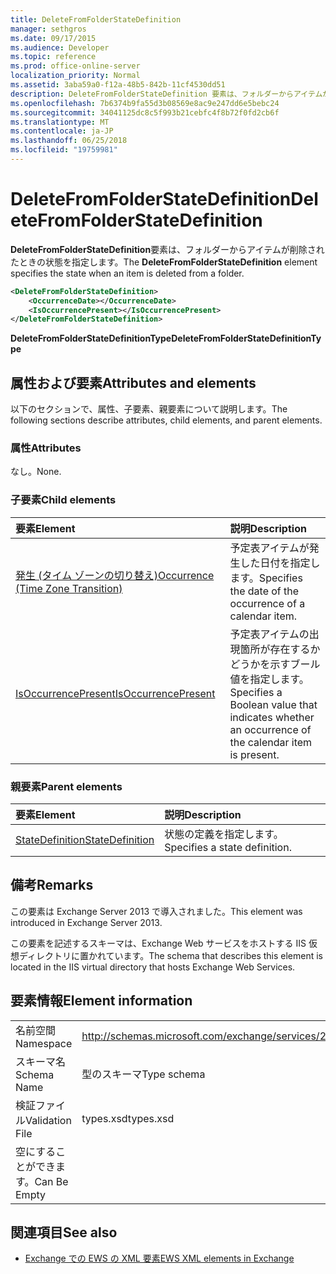 ```yaml
---
title: DeleteFromFolderStateDefinition
manager: sethgros
ms.date: 09/17/2015
ms.audience: Developer
ms.topic: reference
ms.prod: office-online-server
localization_priority: Normal
ms.assetid: 3aba59a0-f12a-48b5-842b-11cf4530dd51
description: DeleteFromFolderStateDefinition 要素は、フォルダーからアイテムが削除されたときの状態を指定します。
ms.openlocfilehash: 7b6374b9fa55d3b08569e8ac9e247dd6e5bebc24
ms.sourcegitcommit: 34041125dc8c5f993b21cebfc4f8b72f0fd2cb6f
ms.translationtype: MT
ms.contentlocale: ja-JP
ms.lasthandoff: 06/25/2018
ms.locfileid: "19759981"
---
```

# <a name="deletefromfolderstatedefinition"></a><span data-ttu-id="5cfdd-103">DeleteFromFolderStateDefinition</span><span class="sxs-lookup"><span data-stu-id="5cfdd-103">DeleteFromFolderStateDefinition</span></span>

<span data-ttu-id="5cfdd-104">**DeleteFromFolderStateDefinition**要素は、フォルダーからアイテムが削除されたときの状態を指定します。</span><span class="sxs-lookup"><span data-stu-id="5cfdd-104">The **DeleteFromFolderStateDefinition** element specifies the state when an item is deleted from a folder.</span></span> 
  
```XML
<DeleteFromFolderStateDefinition>
    <OccurrenceDate></OccurrenceDate>
    <IsOccurrencePresent></IsOccurrencePresent>
</DeleteFromFolderStateDefinition>
```

 <span data-ttu-id="5cfdd-105">**DeleteFromFolderStateDefinitionType**</span><span class="sxs-lookup"><span data-stu-id="5cfdd-105">**DeleteFromFolderStateDefinitionType**</span></span>
## <a name="attributes-and-elements"></a><span data-ttu-id="5cfdd-106">属性および要素</span><span class="sxs-lookup"><span data-stu-id="5cfdd-106">Attributes and elements</span></span>

<span data-ttu-id="5cfdd-107">以下のセクションで、属性、子要素、親要素について説明します。</span><span class="sxs-lookup"><span data-stu-id="5cfdd-107">The following sections describe attributes, child elements, and parent elements.</span></span>
  
### <a name="attributes"></a><span data-ttu-id="5cfdd-108">属性</span><span class="sxs-lookup"><span data-stu-id="5cfdd-108">Attributes</span></span>

<span data-ttu-id="5cfdd-109">なし。</span><span class="sxs-lookup"><span data-stu-id="5cfdd-109">None.</span></span>
  
### <a name="child-elements"></a><span data-ttu-id="5cfdd-110">子要素</span><span class="sxs-lookup"><span data-stu-id="5cfdd-110">Child elements</span></span>

|<span data-ttu-id="5cfdd-111">**要素**</span><span class="sxs-lookup"><span data-stu-id="5cfdd-111">**Element**</span></span>|<span data-ttu-id="5cfdd-112">**説明**</span><span class="sxs-lookup"><span data-stu-id="5cfdd-112">**Description**</span></span>|
|:-----|:-----|
|[<span data-ttu-id="5cfdd-113">発生 (タイム ゾーンの切り替え)</span><span class="sxs-lookup"><span data-stu-id="5cfdd-113">Occurrence (Time Zone Transition)</span></span>](occurrence-time-zone-transition.md) <br/> |<span data-ttu-id="5cfdd-114">予定表アイテムが発生した日付を指定します。</span><span class="sxs-lookup"><span data-stu-id="5cfdd-114">Specifies the date of the occurrence of a calendar item.</span></span>  <br/> |
|[<span data-ttu-id="5cfdd-115">IsOccurrencePresent</span><span class="sxs-lookup"><span data-stu-id="5cfdd-115">IsOccurrencePresent</span></span>](isoccurrencepresent.md) <br/> |<span data-ttu-id="5cfdd-116">予定表アイテムの出現箇所が存在するかどうかを示すブール値を指定します。</span><span class="sxs-lookup"><span data-stu-id="5cfdd-116">Specifies a Boolean value that indicates whether an occurrence of the calendar item is present.</span></span>  <br/> |
   
### <a name="parent-elements"></a><span data-ttu-id="5cfdd-117">親要素</span><span class="sxs-lookup"><span data-stu-id="5cfdd-117">Parent elements</span></span>

|<span data-ttu-id="5cfdd-118">**要素**</span><span class="sxs-lookup"><span data-stu-id="5cfdd-118">**Element**</span></span>|<span data-ttu-id="5cfdd-119">**説明**</span><span class="sxs-lookup"><span data-stu-id="5cfdd-119">**Description**</span></span>|
|:-----|:-----|
|[<span data-ttu-id="5cfdd-120">StateDefinition</span><span class="sxs-lookup"><span data-stu-id="5cfdd-120">StateDefinition</span></span>](statedefinition.md) <br/> |<span data-ttu-id="5cfdd-121">状態の定義を指定します。</span><span class="sxs-lookup"><span data-stu-id="5cfdd-121">Specifies a state definition.</span></span>  <br/> |
   
## <a name="remarks"></a><span data-ttu-id="5cfdd-122">備考</span><span class="sxs-lookup"><span data-stu-id="5cfdd-122">Remarks</span></span>

<span data-ttu-id="5cfdd-123">この要素は Exchange Server 2013 で導入されました。</span><span class="sxs-lookup"><span data-stu-id="5cfdd-123">This element was introduced in Exchange Server 2013.</span></span>
  
<span data-ttu-id="5cfdd-124">この要素を記述するスキーマは、Exchange Web サービスをホストする IIS 仮想ディレクトリに置かれています。</span><span class="sxs-lookup"><span data-stu-id="5cfdd-124">The schema that describes this element is located in the IIS virtual directory that hosts Exchange Web Services.</span></span>
  
## <a name="element-information"></a><span data-ttu-id="5cfdd-125">要素情報</span><span class="sxs-lookup"><span data-stu-id="5cfdd-125">Element information</span></span>

|||
|:-----|:-----|
|<span data-ttu-id="5cfdd-126">名前空間</span><span class="sxs-lookup"><span data-stu-id="5cfdd-126">Namespace</span></span>  <br/> |http://schemas.microsoft.com/exchange/services/2006/types  <br/> |
|<span data-ttu-id="5cfdd-127">スキーマ名</span><span class="sxs-lookup"><span data-stu-id="5cfdd-127">Schema Name</span></span>  <br/> |<span data-ttu-id="5cfdd-128">型のスキーマ</span><span class="sxs-lookup"><span data-stu-id="5cfdd-128">Type schema</span></span>  <br/> |
|<span data-ttu-id="5cfdd-129">検証ファイル</span><span class="sxs-lookup"><span data-stu-id="5cfdd-129">Validation File</span></span>  <br/> |<span data-ttu-id="5cfdd-130">types.xsd</span><span class="sxs-lookup"><span data-stu-id="5cfdd-130">types.xsd</span></span>  <br/> |
|<span data-ttu-id="5cfdd-131">空にすることができます。</span><span class="sxs-lookup"><span data-stu-id="5cfdd-131">Can Be Empty</span></span>  <br/> ||
   
## <a name="see-also"></a><span data-ttu-id="5cfdd-132">関連項目</span><span class="sxs-lookup"><span data-stu-id="5cfdd-132">See also</span></span>

- [<span data-ttu-id="5cfdd-133">Exchange での EWS の XML 要素</span><span class="sxs-lookup"><span data-stu-id="5cfdd-133">EWS XML elements in Exchange</span></span>](ews-xml-elements-in-exchange.md)

